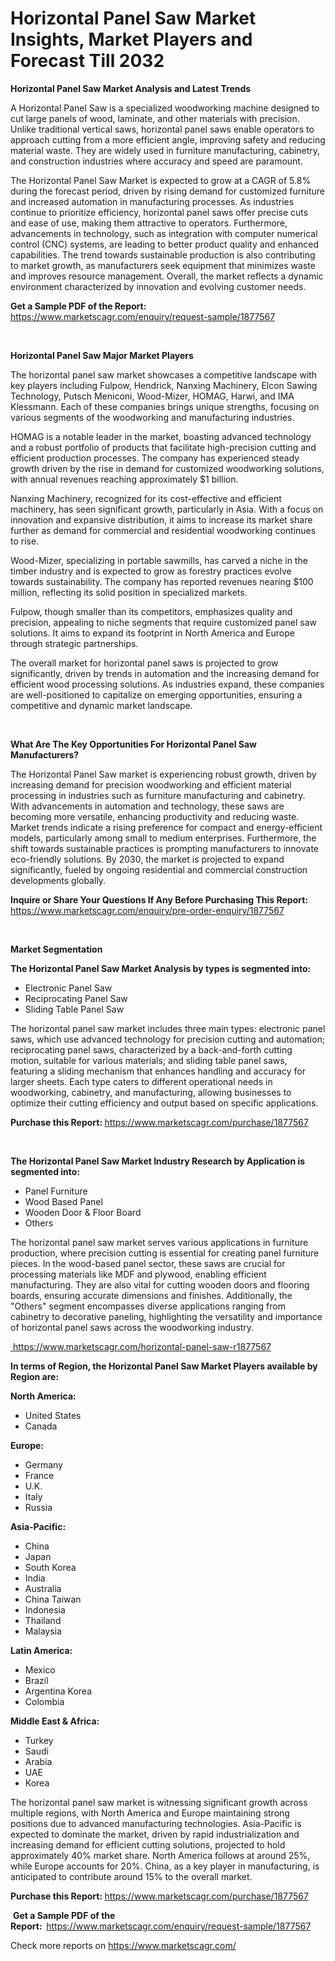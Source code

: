<p><h1>Horizontal Panel Saw Market Insights, Market Players and Forecast Till 2032</h1></p><p><strong>Horizontal Panel Saw Market Analysis and Latest Trends</strong></p>
<p><p>A Horizontal Panel Saw is a specialized woodworking machine designed to cut large panels of wood, laminate, and other materials with precision. Unlike traditional vertical saws, horizontal panel saws enable operators to approach cutting from a more efficient angle, improving safety and reducing material waste. They are widely used in furniture manufacturing, cabinetry, and construction industries where accuracy and speed are paramount.</p><p>The Horizontal Panel Saw Market is expected to grow at a CAGR of 5.8% during the forecast period, driven by rising demand for customized furniture and increased automation in manufacturing processes. As industries continue to prioritize efficiency, horizontal panel saws offer precise cuts and ease of use, making them attractive to operators. Furthermore, advancements in technology, such as integration with computer numerical control (CNC) systems, are leading to better product quality and enhanced capabilities. The trend towards sustainable production is also contributing to market growth, as manufacturers seek equipment that minimizes waste and improves resource management. Overall, the market reflects a dynamic environment characterized by innovation and evolving customer needs.</p></p>
<p><strong>Get a Sample PDF of the Report:&nbsp;</strong> <a href="https://www.marketscagr.com/enquiry/request-sample/1877567?utm_campaign=2485&utm_medium=2&utm_source=Github&utm_content=ia&utm_term=11042025&utm_id=horizontal-panel-saw">https://www.marketscagr.com/enquiry/request-sample/1877567</a></p>
<p>&nbsp;</p>
<p><strong>Horizontal Panel Saw Major Market Players</strong></p>
<p><p>The horizontal panel saw market showcases a competitive landscape with key players including Fulpow, Hendrick, Nanxing Machinery, Elcon Sawing Technology, Putsch Meniconi, Wood-Mizer, HOMAG, Harwi, and IMA Klessmann. Each of these companies brings unique strengths, focusing on various segments of the woodworking and manufacturing industries.</p><p>HOMAG is a notable leader in the market, boasting advanced technology and a robust portfolio of products that facilitate high-precision cutting and efficient production processes. The company has experienced steady growth driven by the rise in demand for customized woodworking solutions, with annual revenues reaching approximately $1 billion.</p><p>Nanxing Machinery, recognized for its cost-effective and efficient machinery, has seen significant growth, particularly in Asia. With a focus on innovation and expansive distribution, it aims to increase its market share further as demand for commercial and residential woodworking continues to rise.</p><p>Wood-Mizer, specializing in portable sawmills, has carved a niche in the timber industry and is expected to grow as forestry practices evolve towards sustainability. The company has reported revenues nearing $100 million, reflecting its solid position in specialized markets.</p><p>Fulpow, though smaller than its competitors, emphasizes quality and precision, appealing to niche segments that require customized panel saw solutions. It aims to expand its footprint in North America and Europe through strategic partnerships.</p><p>The overall market for horizontal panel saws is projected to grow significantly, driven by trends in automation and the increasing demand for efficient wood processing solutions. As industries expand, these companies are well-positioned to capitalize on emerging opportunities, ensuring a competitive and dynamic market landscape.</p></p>
<p>&nbsp;</p>
<p><strong>What Are The Key Opportunities For Horizontal Panel Saw Manufacturers?</strong></p>
<p><p>The Horizontal Panel Saw market is experiencing robust growth, driven by increasing demand for precision woodworking and efficient material processing in industries such as furniture manufacturing and cabinetry. With advancements in automation and technology, these saws are becoming more versatile, enhancing productivity and reducing waste. Market trends indicate a rising preference for compact and energy-efficient models, particularly among small to medium enterprises. Furthermore, the shift towards sustainable practices is prompting manufacturers to innovate eco-friendly solutions. By 2030, the market is projected to expand significantly, fueled by ongoing residential and commercial construction developments globally.</p></p>
<p><strong>Inquire or Share Your Questions If Any Before Purchasing This Report:</strong> <a href="https://www.marketscagr.com/enquiry/pre-order-enquiry/1877567?utm_campaign=2485&utm_medium=2&utm_source=Github&utm_content=ia&utm_term=11042025&utm_id=horizontal-panel-saw">https://www.marketscagr.com/enquiry/pre-order-enquiry/1877567</a></p>
<p>&nbsp;</p>
<p><strong>Market Segmentation</strong></p>
<p><strong>The Horizontal Panel Saw Market Analysis by types is segmented into:</strong></p>
<p><ul><li>Electronic Panel Saw</li><li>Reciprocating Panel Saw</li><li>Sliding Table Panel Saw</li></ul></p>
<p><p>The horizontal panel saw market includes three main types: electronic panel saws, which use advanced technology for precision cutting and automation; reciprocating panel saws, characterized by a back-and-forth cutting motion, suitable for various materials; and sliding table panel saws, featuring a sliding mechanism that enhances handling and accuracy for larger sheets. Each type caters to different operational needs in woodworking, cabinetry, and manufacturing, allowing businesses to optimize their cutting efficiency and output based on specific applications.</p></p>
<p><strong>Purchase this Report:&nbsp;</strong><a href="https://www.marketscagr.com/purchase/1877567?utm_campaign=2485&utm_medium=2&utm_source=Github&utm_content=ia&utm_term=11042025&utm_id=horizontal-panel-saw">https://www.marketscagr.com/purchase/1877567</a></p>
<p>&nbsp;</p>
<p><strong>The Horizontal Panel Saw Market Industry Research by Application is segmented into:</strong></p>
<p><ul><li>Panel Furniture</li><li>Wood Based Panel</li><li>Wooden Door & Floor Board</li><li>Others</li></ul></p>
<p><p>The horizontal panel saw market serves various applications in furniture production, where precision cutting is essential for creating panel furniture pieces. In the wood-based panel sector, these saws are crucial for processing materials like MDF and plywood, enabling efficient manufacturing. They are also vital for cutting wooden doors and flooring boards, ensuring accurate dimensions and finishes. Additionally, the "Others" segment encompasses diverse applications ranging from cabinetry to decorative paneling, highlighting the versatility and importance of horizontal panel saws across the woodworking industry.</p></p>
<p><a href="https://www.marketscagr.com/horizontal-panel-saw-r1877567?utm_campaign=2485&utm_medium=2&utm_source=Github&utm_content=ia&utm_term=11042025&utm_id=horizontal-panel-saw">&nbsp;https://www.marketscagr.com/horizontal-panel-saw-r1877567</a></p>
<p><strong>In terms of Region, the Horizontal Panel Saw Market Players available by Region are:</strong></p>
<p>
    <p> <strong> North America: </strong>
        <ul>
            <li>United States</li>
            <li>Canada</li>
        </ul>
        </p> 
    <p> <strong> Europe: </strong>
        <ul>
            <li>Germany</li>
            <li>France</li>
            <li>U.K.</li>
            <li>Italy</li>
            <li>Russia</li>
        </ul>
        </p> 
    <p> <strong> Asia-Pacific: </strong>
        <ul>
            <li>China</li>
            <li>Japan</li>
            <li>South Korea</li>
            <li>India</li>
            <li>Australia</li>
            <li>China Taiwan</li>
            <li>Indonesia</li>
            <li>Thailand</li>
            <li>Malaysia</li>
        </ul>
        </p> 
    <p> <strong> Latin America: </strong>
        <ul>
            <li>Mexico</li>
            <li>Brazil</li>
            <li>Argentina Korea</li>
            <li>Colombia</li>
        </ul>
        </p> 
    <p> <strong> Middle East & Africa: </strong>
        <ul>
            <li>Turkey</li>
            <li>Saudi</li>
            <li>Arabia</li>
            <li>UAE</li>
            <li>Korea</li>
        </ul>
    </p>
    </p>
<p><p>The horizontal panel saw market is witnessing significant growth across multiple regions, with North America and Europe maintaining strong positions due to advanced manufacturing technologies. Asia-Pacific is expected to dominate the market, driven by rapid industrialization and increasing demand for efficient cutting solutions, projected to hold approximately 40% market share. North America follows at around 25%, while Europe accounts for 20%. China, as a key player in manufacturing, is anticipated to contribute around 15% to the overall market.</p></p>
<p><strong>Purchase this Report: </strong><a href="https://www.marketscagr.com/purchase/1877567?utm_campaign=2485&utm_medium=2&utm_source=Github&utm_content=ia&utm_term=11042025&utm_id=horizontal-panel-saw">https://www.marketscagr.com/purchase/1877567</a></p>
<p>&nbsp;<strong>Get a Sample PDF of the Report:&nbsp;&nbsp;</strong><a href="https://www.marketscagr.com/enquiry/request-sample/1877567?utm_campaign=2485&utm_medium=2&utm_source=Github&utm_content=ia&utm_term=11042025&utm_id=horizontal-panel-saw">https://www.marketscagr.com/enquiry/request-sample/1877567</a></p>
<p><strong></strong></p>
<p>Check more reports on <a href="https://www.marketscagr.com/?utm_campaign=2485&utm_medium=2&utm_source=Github&utm_content=ia&utm_term=11042025&utm_id=horizontal-panel-saw">https://www.marketscagr.com/</a></p>